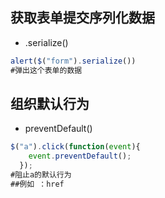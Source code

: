 ## 获取表单提交序列化数据

- .serialize()

```javascript
alert($("form").serialize())
#弹出这个表单的数据
```

## 组织默认行为

- preventDefault()

```javascript
$("a").click(function(event){
    event.preventDefault();
  });
#阻止a的默认行为
##例如 ：href
```


